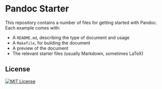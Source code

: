 # Pandoc Starter

This repository contains a number of files for getting started with Pandoc. Each
example comes with:

- A `README.md`, describing the type of document and usage
- A `Makefile`, for building the document
- A preview of the document
- The relevant starter files (usually Markdown, sometimes LaTeX)

## License

[![MIT License](https://img.shields.io/badge/license-MIT-blue.svg)](https://jez.io/MIT-LICENSE.txt)
